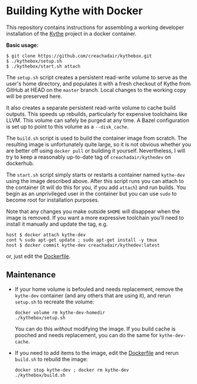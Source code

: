 # Building Kythe with Docker

This repository contains instructions for assembling a working developer
installation of the [Kythe](https://kythe.io/) project in a docker container.

**Basic usage:**

```shell
$ git clone https://github.com/creachadair/kythebox.git
$ ./kythebox/setup.sh
$ ./kythebox/start.sh attach
```

The `setup.sh` script creates a persistent read-write volume to serve as the
user's home directory, and populates it with a fresh checkout of Kythe from
GitHub at HEAD on the `master` branch. Local changes to the working copy will
be preserved here.

It also creates a separate persistent read-write volume to cache build outputs.
This speeds up rebuilds, particularly for expensive toolchains like LLVM.  This
volume can safely be purged at any time. A Bazel configuration is set up to
point to this volume as a `--disk_cache`.

The `build.sh` script is used to build the container image from scratch.  The
resulting image is unfortunately quite large, so it is not obvious whether you
are better off using `docker pull` or building it yourself. Nevertheless, I
will try to keep a reasonably up-to-date tag of `creachadair/kythedev` on
dockerhub.

The `start.sh` script simply starts or restarts a container named `kythe-dev`
using the image described above. After this script runs you can attach to the
container (it will do this for you, if you add `attach`) and run builds. You
begin as an unprivileged user in the container but you can use `sudo` to become
root for installation purposes.

Note that any changes you make outside `$HOME` will disappear when the image is
removed. If you want a more expressive toolchain you'll need to install it
manually and update the tag, e.g.

```shell
host $ docker attach kythe-dev
cont % sudo apt-get update ; sudo apt-get install -y tmux
host $ docker commit kythe-dev creachadair/kythedev:latest
```

or, just edit the [Dockerfile](image/Dockerfile).

## Maintenance

 -  If your home volume is befouled and needs replacement, remove the
    `kythe-dev` container (and any others that are using it), and rerun
    `setup.sh` to recreate the volume:

    ```shell
    docker volume rm kythe-dev-homedir
    ./kythebox/setup.sh
    ```

    You can do this _without_ modifying the image.  If you build cache is
	pooched and needs replacement, you can do the same for `kythe-dev-cache`.


 -  If you need to add items to the image, edit the
	[Dockerfile](image/Dockerfile) and rerun `build.sh` to rebuild the image:

    ```shell
    docker stop kythe-dev ; docker rm kythe-dev
    ./kythebox/build.sh
    ```
